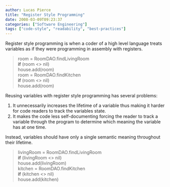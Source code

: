 ```yaml
---
author: Lucas Pierce
title: "Register Style Programming"
date: 2008-03-09T09:23:37
categories: ["Software Engineering"]
tags: ["code-style", "readability", "best-practices"]
---
```


Register style programming is when a coder of a high level language treats variables as if they were programming in assembly with registers.

> room = RoomDAO.findLivingRoom  
> **if** (room <> nil)  
>   house.add(room)  
> room = RoomDAO.findKitchen  
> **if** (room <> nil)  
>   house.add(room)

Reusing variables with register style programming has several problems:

1. It unnecessarily increases the lifetime of a variable thus making it harder for code readers to track the variables state.
2. It makes the code less self-documenting forcing the reader to track a variable through the program to determine which meaning the variable has at one time.

Instead, variables should have only a single semantic meaning throughout their lifetime.

> livingRoom = RoomDAO.findLivingRoom  
> **if** (livingRoom <> nil)  
>   house.add(livingRoom)  
> kitchen = RoomDAO.findKitchen  
> **if** (kitchen <> nil)  
>   house.add(kitchen)
